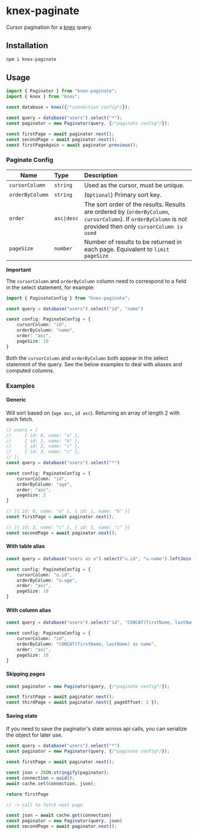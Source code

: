 # knex-paginate

Cursor pagination for a [knex](https://www.npmjs.com/package/knex) query.

## Installation

```sh
npm i knex-paginate
```

## Usage

```ts
import { Paginator } from "knex-paginate";
import { knex } from "knex";

const database = knex({/*connection config*/});

const query = database("users").select("*");
const paginator = new Paginator(query, {/*paginate config*/});

const firstPage = await paginator.next();
const secondPage = await paginator.next();
const firstPageAgain = await paginator.previous();
```

### Paginate Config

| Name           | Type  | Description |
|----------------|:-----|:-------------|
| `cursorColumn` | `string`    | Used as the cursor, must be unique.|
| `orderByColumn`| `string`    | (`Optional`) Primary sort key. |
| `order`        | `asc\|desc` | The sort order of the results. Results are ordered by (`orderByColumn`, `cursorColumn`). If `orderByColumn` is not provided then only `cursorColumn is used`|
|`pageSize`      | `number`    | Number of results to be returned in each page. Equivalent to `limit pageSize`|

**Important**

The `cursorColumn` and `orderByColumn` column need to correspond to a field in the select statement, for example:

```ts
import { PaginateConfig } from "knex-paginate";

const query = database("users").select("id", "name")

const config: PaginateConfig = {
    cursorColumn: "id",
    orderByColumn: "name",
    order: "asc",
    pageSize: 10
}
```

Both the `cursorColumn` and `orderByColumn` both appear in the select statement of the query. See the below examples to deal with aliases and computed columns.

### Examples

#### Generic

Will sort based on (`age asc`, `id asc`). Returning an array of length 2 with each fetch.

```ts
// users = [
//     { id: 0, name: "a" },
//     { id: 1, name: "b" },
//     { id: 2, name: "c" },
//     { id: 3, name: "c" },
// ];
const query = database("users").select("*")

const config: PaginateConfig = {
    cursorColumn: "id",
    orderByColumn: "age",
    order: "asc",
    pageSize: 2
}

// [{ id: 0, name: "a" }, { id: 1, name: "b" }]
const firstPage = await paginator.next();

// [{ id: 2, name: "c" }, { id: 3, name: "c" }]
const secondPage = await paginator.next();
```

#### With table alias

```ts
const query = database("users as u").select("u.id", "u.name").leftJoin("foo as f", "f.id", "u.id")

const config: PaginateConfig = {
    cursorColumn: "u.id",
    orderByColumn: "u.age",
    order: "asc",
    pageSize: 10
}
```

#### With column alias

```ts
const query = database("users").select("id", "CONCAT(firstName, lastName) as name")

const config: PaginateConfig = {
    cursorColumn: "id",
    orderByColumn: "CONCAT(firstName, lastName) as name",
    order: "asc",
    pageSize: 10
}
```

#### Skipping pages

```ts
const paginator = new Paginator(query, {/*paginate config*/});

const firstPage = await paginator.next();
const thirdPage = await paginator.next({ pageOffset: 1 });
```

#### Saving state

If you need to save the paginator's state across api calls, you can serialize the object for later use.

```ts
const query = database("users").select("*")
const paginator = new Paginator(query, {/*paginate config*/});

const firstPage = await paginator.next();

const json = JSON.stringify(paginator);
const connection = uuid();
await cache.set(connection, json);

return firstPage

// -> call to fetch next page

const json = await cache.get(connection)
const paginator = new Paginator(query, json)
const secondPage = await paginator.next();
```
